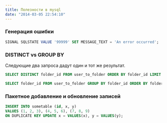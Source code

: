 ```yaml
---
title: Полезности в mysql
date: "2014-03-05 22:54:10"
---
```


### Генерация ошибки

```sql
SIGNAL SQLSTATE VALUE '99999' SET MESSAGE_TEXT = 'An error occurred';
```

### DISTINCT vs GROUP BY

Следующие два запроса дадут один и тот же результат.

```sql
SELECT DISTINCT folder_id FROM user_to_folder ORDER BY folder_id LIMIT 10
```

```sql
SELECT folder_id FROM user_to_folder GROUP BY folder_id ORDER BY folder_id LIMIT 10
```

### Пакетное добавление и обновление записей

```sql
INSERT INTO sometable (id, x, y)
VALUES (1, 2, 3), (4, 5, 6), (7, 8, 9)
ON DUPLICATE KEY UPDATE x = VALUES(x), y = VALUES(y);
```
